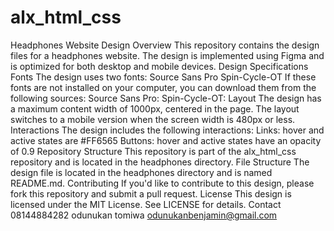 # alx_html_css
Headphones Website Design
Overview
This repository contains the design files for a headphones website. The design is implemented using Figma and is optimized for both desktop and mobile devices.
Design Specifications
Fonts
The design uses two fonts:
Source Sans Pro
Spin-Cycle-OT
If these fonts are not installed on your computer, you can download them from the following sources:
Source Sans Pro: 
Spin-Cycle-OT: 
Layout
The design has a maximum content width of 1000px, centered in the page. The layout switches to a mobile version when the screen width is 480px or less.
Interactions
The design includes the following interactions:
Links: hover and active states are #FF6565
Buttons: hover and active states have an opacity of 0.9
Repository Structure
This repository is part of the alx_html_css repository and is located in the headphones directory.
File Structure
The design file is located in the headphones directory and is named README.md.
Contributing
If you'd like to contribute to this design, please fork this repository and submit a pull request.
License
This design is licensed under the MIT License. See LICENSE for details.
Contact 08144884282
odunukan tomiwa odunukanbenjamin@gmail.com
